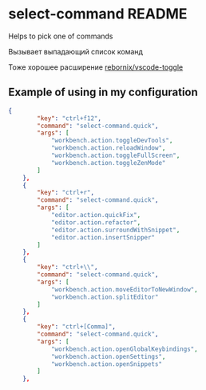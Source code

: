 # select-command README

Helps to pick one of commands  

Вызывает выпадающий список команд  

Тоже хорошее расширение [rebornix/vscode-toggle](https://github.com/rebornix/vscode-toggle/blob/master/src/extension.ts)

## Example of using in my configuration
```json
{
		"key": "ctrl+f12",
		"command": "select-command.quick",
		"args": [
			"workbench.action.toggleDevTools",
			"workbench.action.reloadWindow",
			"workbench.action.toggleFullScreen",
			"workbench.action.toggleZenMode"
		]
	},
	{
		"key": "ctrl+r",
		"command": "select-command.quick",
		"args": [
			"editor.action.quickFix",
			"editor.action.refactor",
			"editor.action.surroundWithSnippet",
			"editor.action.insertSnipper"
		]
	},
	{
		"key": "ctrl+\\",
		"command": "select-command.quick",
		"args": [
			"workbench.action.moveEditorToNewWindow",
			"workbench.action.splitEditor"
		]
	},
	{
		"key": "ctrl+[Comma]",
		"command": "select-command.quick",
		"args": [
			"workbench.action.openGlobalKeybindings",
			"workbench.action.openSettings",
			"workbench.action.openSnippets"
		]
	},
```